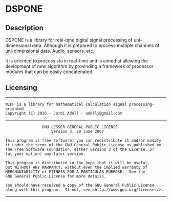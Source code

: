 # DSPONE

## Description

DSPONE is a library for real-time digital signal processing of uni-dimensional data. Although it is prepared to process multiple channels of uni-dimensional data. Audio, sensors, etc.

It is oriented to process sta in real-time and is aimed at allowing the devlopment of new algorithm by provinding a framework of processor modules that can be easily concatenated. 


## Licensing
--------------------------------------------------------------------------------
    WIPP is a library for mathematical calculation signal processing-oriented
    Copyright (C) 2016 - Jordi Adell - adellj@gmail.com
-----------------------------------------------------------------------------------
                    GNU LESSER GENERAL PUBLIC LICENSE 
                        Version 3, 29 June 2007 

    This program is free software: you can redistribute it and/or modify
    it under the terms of the GNU General Public License as published by
    the Free Software Foundation, either version 3 of the License, or
    (at your option) any later version.

    This program is distributed in the hope that it will be useful,
    but WITHOUT ANY WARRANTY; without even the implied warranty of
    MERCHANTABILITY or FITNESS FOR A PARTICULAR PURPOSE.  See the
    GNU General Public License for more details.

    You should have received a copy of the GNU General Public License
    along with this program.  If not, see <http://www.gnu.org/licenses/>.
-------------------------------------------------------------------------------

